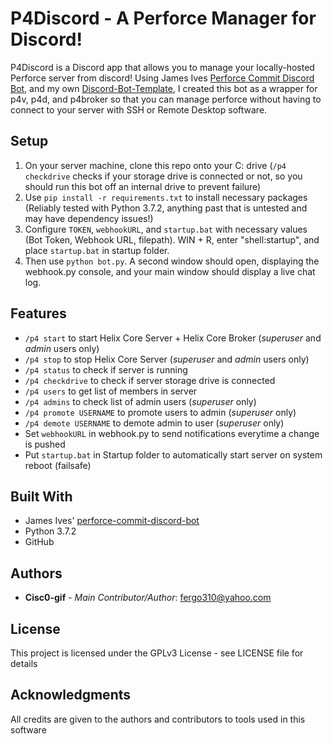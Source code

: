 # P4Discord - A Perforce Manager for Discord!

P4Discord is a Discord app that allows you to manage your locally-hosted Perforce server from discord! Using James Ives [Perforce Commit Discord Bot](https://github.com/JamesIves/perforce-commit-discord-bot), and my own [Discord-Bot-Template](https://github.com/Cisc0-gif/Discord-Bot-Template), I created this bot as a wrapper for p4v, p4d, and p4broker so that you can manage perforce without having to connect to your server with SSH or Remote Desktop software.

## Setup

1. On your server machine, clone this repo onto your C: drive (```/p4 checkdrive``` checks if your storage drive is connected or not, so you should run this bot off an internal drive to prevent failure)
2. Use ```pip install -r requirements.txt``` to install necessary packages (Reliably tested with Python 3.7.2, anything past that is untested and may have dependency issues!)
3. Configure ```TOKEN```, ```webhookURL```, and ```startup.bat``` with necessary values (Bot Token, Webhook URL, filepath). WIN + R, enter "shell:startup", and place ```startup.bat``` in startup folder.
4. Then use ```python bot.py```. A second window should open, displaying the webhook.py console, and your main window should display a live chat log.

## Features

* ```/p4 start``` to start Helix Core Server + Helix Core Broker (*superuser* and *admin* users only)
* ```/p4 stop``` to stop Helix Core Server (*superuser* and *admin* users only)
* ```/p4 status``` to check if server is running
* ```/p4 checkdrive``` to check if server storage drive is connected
* ```/p4 users``` to get list of members in server
* ```/p4 admins``` to check list of admin users (*superuser* only)
* ```/p4 promote USERNAME``` to promote users to admin (*superuser* only)
* ```/p4 demote USERNAME``` to demote admin to user (*superuser* only)
* Set ```webhookURL``` in webhook.py to send notifications everytime a change is pushed
* Put ```startup.bat``` in Startup folder to automatically start server on system reboot (failsafe)

## Built With

* James Ives' [perforce-commit-discord-bot](https://github.com/JamesIves/perforce-commit-discord-bot)
* Python 3.7.2
* GitHub

## Authors

* **Cisc0-gif** - *Main Contributor/Author*: fergo310@yahoo.com

## License

This project is licensed under the GPLv3 License - see LICENSE file for details


## Acknowledgments

All credits are given to the authors and contributors to tools used in this software
